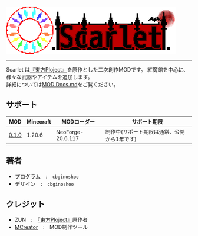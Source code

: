 ![Scarlet Logo](https://github.com/cbginoshoo/Scarlet/blob/main/IMG/Scarlet%20Logo.png)
___  
Scarlet は[『東方Ploject』](https://ja.wikipedia.org/wiki/%E6%9D%B1%E6%96%B9Project"東方Ploject")を原作とした二次創作MODです。
紅魔館を中心に、様々な武器やアイテムを追加します。  
詳細については[MOD Docs.md](MOD%20Docs.md)をご覧ください。  
## サポート
| MOD | Minecraft | MODローダー | サポート期限 | 
----|----|----|----
| [0.1.0](NeoForge-20.6.117) | 1.20.6 | NeoForge-20.6.117 | 制作中(サポート期限は通常、公開から1年です) |  
## 著者  
- プログラム　:　```cbginoshoo```  
- デザイン　:　```cbginoshoo```  
## クレジット  
- ZUN　:　[『東方Ploject』](https://ja.wikipedia.org/wiki/%E6%9D%B1%E6%96%B9Project"東方Ploject")原作者  
- [MCreator](https://mcreator.net/about)　:　MOD制作ツール  
